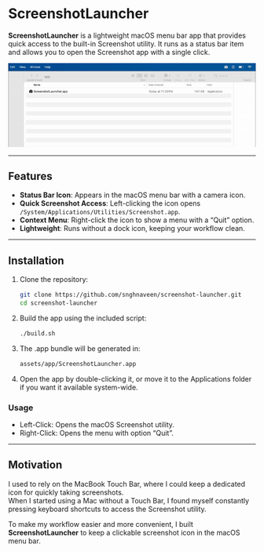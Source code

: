 # ScreenshotLauncher

**ScreenshotLauncher** is a lightweight macOS menu bar app that provides quick access to the built-in Screenshot utility. It runs as a status bar item and allows you to open the Screenshot app with a single click.  

![Screen](assets/screen.gif)  

---

## Features

- **Status Bar Icon**: Appears in the macOS menu bar with a camera icon.  
- **Quick Screenshot Access**: Left-clicking the icon opens `/System/Applications/Utilities/Screenshot.app`.  
- **Context Menu**: Right-click the icon to show a menu with a “Quit” option.  
- **Lightweight**: Runs without a dock icon, keeping your workflow clean.  

---

## Installation

1. Clone the repository:
    ```bash
    git clone https://github.com/snghnaveen/screenshot-launcher.git
    cd screenshot-launcher
    ```

2. Build the app using the included script:
    ```bash
    ./build.sh
    ```

3. The .app bundle will be generated in:
    ```bash
    assets/app/ScreenshotLauncher.app
    ```

4. Open the app by double-clicking it, or move it to the Applications folder if you want it available system-wide.

### Usage
- Left-Click: Opens the macOS Screenshot utility.
- Right-Click: Opens the menu with option “Quit”.

---

## Motivation

I used to rely on the MacBook Touch Bar, where I could keep a dedicated icon for quickly taking screenshots.  
When I started using a Mac without a Touch Bar, I found myself constantly pressing keyboard shortcuts to access the Screenshot utility.  

To make my workflow easier and more convenient, I built **ScreenshotLauncher** to keep a clickable screenshot icon in the macOS menu bar.
